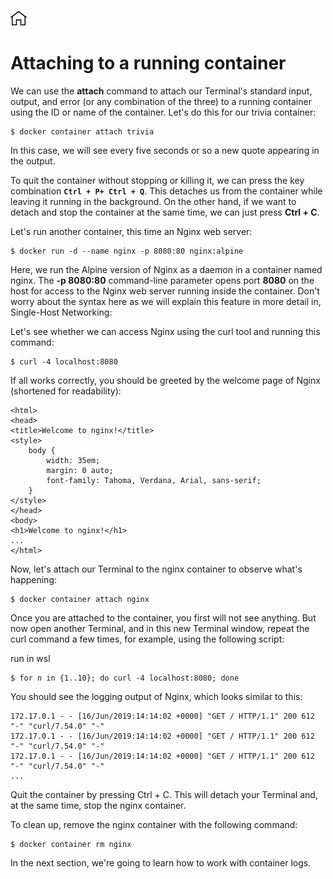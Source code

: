 [![Home](../../img/home.png)](../M-02/README.md)

# Attaching to a running container
We can use the **attach** command to attach our Terminal's standard input, output, and error (or any combination of the three) to a running container using the ID or name of the container. Let's do this for our trivia container:

```
$ docker container attach trivia
```
In this case, we will see every five seconds or so a new quote appearing in the output.

To quit the container without stopping or killing it, we can press the key combination **`Ctrl + P+ Ctrl + Q`**. This detaches us from the container while leaving it running in the background. On the other hand, if we want to detach and stop the container at the same time, we can just press **Ctrl + C**.

Let's run another container, this time an Nginx web server:

```
$ docker run -d --name nginx -p 8080:80 nginx:alpine
```

Here, we run the Alpine version of Nginx as a daemon in a container named nginx. The **-p 8080:80** command-line parameter opens port **8080** on the host for access to the Nginx web server running inside the container. Don't worry about the syntax here as we will explain this feature in more detail in, Single-Host Networking:

Let's see whether we can access Nginx using the curl tool and running this command:
```
$ curl -4 localhost:8080
```

If all works correctly, you should be greeted by the welcome page of Nginx (shortened for readability):

```
<html> 
<head> 
<title>Welcome to nginx!</title> 
<style> 
    body { 
        width: 35em; 
        margin: 0 auto; 
        font-family: Tahoma, Verdana, Arial, sans-serif; 
    } 
</style> 
</head> 
<body> 
<h1>Welcome to nginx!</h1> 
...
</html> 
```
Now, let's attach our Terminal to the nginx container to observe what's happening:

```
$ docker container attach nginx
```

Once you are attached to the container, you first will not see anything. But now open another Terminal, and in this new Terminal window, repeat the curl command a few times, for example, using the following script:

run in wsl
```
$ for n in {1..10}; do curl -4 localhost:8080; done  
```

You should see the logging output of Nginx, which looks similar to this:

```
172.17.0.1 - - [16/Jun/2019:14:14:02 +0000] "GET / HTTP/1.1" 200 612 "-" "curl/7.54.0" "-"
172.17.0.1 - - [16/Jun/2019:14:14:02 +0000] "GET / HTTP/1.1" 200 612 "-" "curl/7.54.0" "-"
172.17.0.1 - - [16/Jun/2019:14:14:02 +0000] "GET / HTTP/1.1" 200 612 "-" "curl/7.54.0" "-"
...

```

Quit the container by pressing Ctrl + C. This will detach your Terminal and, at the same time, stop the nginx container.

To clean up, remove the nginx container with the following command:

```
$ docker container rm nginx
```

In the next section, we're going to learn how to work with container logs.